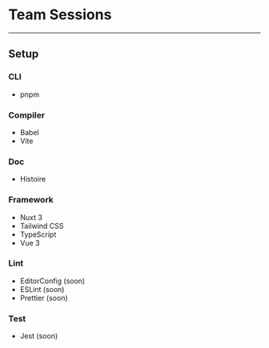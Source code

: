 # Team Sessions

---

## Setup

### CLI
- pnpm

### Compiler
- Babel
- Vite

### Doc
- Histoire

### Framework
- Nuxt 3
- Tailwind CSS
- TypeScript
- Vue 3

### Lint
- EditorConfig (soon)
- ESLint (soon)
- Prettier (soon)

### Test
- Jest (soon)
